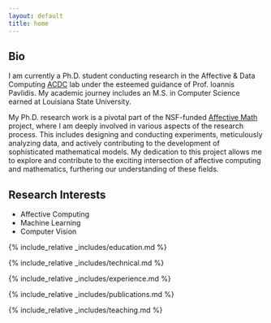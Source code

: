 ```yaml
---
layout: default
title: home
---
```



## Bio

I am currently a Ph.D. student conducting research in the Affective & Data Computing [ACDC](https://cpl.uh.edu/index.php/) lab under the esteemed guidance of Prof. Ioannis Pavlidis. My academic journey includes an M.S. in Computer Science earned at Louisiana State University.

My Ph.D. research work is a pivotal part of the NSF-funded [Affective Math]() project, where I am deeply involved in various aspects of the research process. This includes designing and conducting experiments, meticulously analyzing data, and actively contributing to the development of sophisticated mathematical models. My dedication to this project allows me to explore and contribute to the exciting intersection of affective computing and mathematics, furthering our understanding of these fields.

## Research Interests

- Affective Computing
- Machine Learning
- Computer Vision

<!-- education.md-->
{% include_relative _includes/education.md %}

<!-- technical skills.md-->
{% include_relative _includes/technical.md %}

<!--  experience .md-->
{% include_relative _includes/experience.md %}

<!-- publications.md-->
{% include_relative _includes/publications.md %}

<!-- teaching.md-->
{% include_relative _includes/teaching.md %}


<!--  {% include_relative _includes/services.md %} -->

